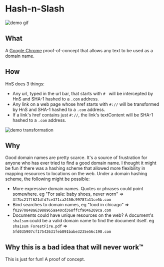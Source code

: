 Hash-n-Slash
============

![demo gif](http://i.imgur.com/Wf5pmir.gif)

What
----
A [Google Chrome](http://google.com/chrome) proof-of-concept that allows any text to be used as a domain name.

How
---
HnS does 3 things:
  * Any url, typed in the url bar, that starts with `# ` will be intercepted by HnS and SHA-1 hashed to a `.com` address.
  * Any link on a web page whose href starts with `#://` will be transformed by HnS and SHA-1 hashed to a `.com` address.
  * If a link's href contains just `#://`, the link's textContent will be SHA-1 hashed to a `.com` address.

![demo transformation](http://i.imgur.com/NXu34x1.png)  

Why
---
Good domain names are pretty scarce.  It's a source of frustration for anyone who has ever tried to find a good domain name.  I thought it might be fun if there was a hashing scheme that allowed more flexibility in mapping resources to locations on the web.  Under a domain hashing scheme, the following might be possible:
* More expressive domain names.  Quotes or phrases could point somewhere.  eg "For sale: baby shoes, never worn" => `3f7bc217f621dfd7ce371ca2450c99787a11ce5b.com`
* Bind searches to domain names, eg "food in chicago" => `f02970848a63988965aa40cd368ffcf9046209ca.com`
* Documents could have unique resources on the web?  A document's `sha1sum` could be a valid domain name to find the document itself.  eg `sha1sum ForestFire.pdf` => `5fd035907cf17542631feb891babe3235e56c198.com`

Why this is a bad idea that will never work™
--------------------------------------------
This is just for fun!  A proof of concept.
